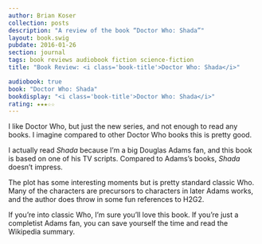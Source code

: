 ```yaml
---
author: Brian Koser
collection: posts
description: "A review of the book “Doctor Who: Shada”"
layout: book.swig
pubdate: 2016-01-26
section: journal
tags: book reviews audiobook fiction science-fiction
title: "Book Review: <i class='book-title'>Doctor Who: Shada</i>"

audiobook: true
book: "Doctor Who: Shada"
bookdisplay: "<i class='book-title'>Doctor Who: Shada</i>"
rating: ★★★☆☆
---
```

I like Doctor Who, but just the new series, and not enough to read any books. I imagine compared to other Doctor Who books this is pretty good. 

I actually read <i class="book-title">Shada</i> because I’m a big Douglas Adams fan, and this book is based on one of his TV scripts. Compared to Adams’s books, <i class="book-title">Shada</i> doesn’t impress. 

The plot has some interesting moments but is pretty standard classic Who. Many of the characters are precursors to characters in later Adams works, and the author does throw in some fun references to H2G2.

If you’re into classic Who, I’m sure you’ll love this book. If you’re just a completist Adams fan, you can save yourself the time and read the Wikipedia summary.
